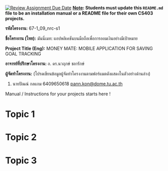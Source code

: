 [![Review Assignment Due Date](https://classroom.github.com/assets/deadline-readme-button-22041afd0340ce965d47ae6ef1cefeee28c7c493a6346c4f15d667ab976d596c.svg)](https://classroom.github.com/a/w8H8oomW)
**<ins>Note</ins>: Students must update this `README.md` file to be an installation manual or a README file for their own CS403 projects.**

**รหัสโครงงาน:** 67-1_09_nrc-s1

**ชื่อโครงงาน (ไทย):** มันนี่เมท: แอปพลิเคชันบนมือถือเพื่อการออมเงินอย่างมีเป้าหมาย

**Project Title (Eng):** MONEY MATE: MOBILE APPLICATION FOR SAVING GOAL TRACKING 

**อาจารย์ที่ปรึกษาโครงงาน:** อ. ดร.นวฤกษ์ ชลารักษ์ 

**ผู้จัดทำโครงงาน:** (โปรดเขียนข้อมูลผู้จัดทำโครงงานตามฟอร์แมตดังแสดงในตัวอย่างด้านล่าง)
1. นายปัณณ์ กลแกม  6409650618  pann.kon@dome.tu.ac.th

   
Manual / Instructions for your projects starts here !
# Topic 1
# Topic 2 
# Topic 3
